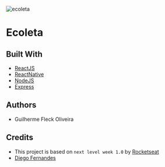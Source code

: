 ![ecoleta](https://repository-images.githubusercontent.com/268631744/1290fa80-a433-11ea-94ca-801eb3191cbb)
# Ecoleta

## Built With

* [ReactJS](https://reactjs.org/)
* [ReactNative](https://reactnative.dev/)
* [NodeJS](https://nodejs.org/en/)
* [Express](https://expressjs.com/)

## Authors

* Guilherme Fleck Oliveira

## Credits

* This project is based on `next level week 1.0` by [Rocketseat](https://rocketseat.com.br/)
* [Diego Fernandes](https://github.com/diego3g)
